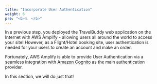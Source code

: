 ```yaml
---
title: "Incorporate User Authentication" 
weight: 6
pre: "<b>4. </b>"
---
```


In a previous step, you deployed the TravelBuddy web application on the Internet with AWS Amplify - allowing users all around the world to access your site! However, as a Flight/Hotel booking site, user authentication is needed for your users to create an account and make an order. 

Fortunately, AWS Amplify is able to provide User Authentication via a seamless integration with [Amazon Cognito](https://aws.amazon.com/cognito/) as the main authentication provider.

In this section, we will do just that!

